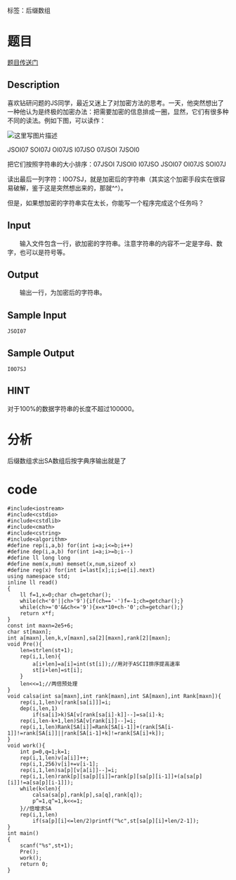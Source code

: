 ﻿---
subtitle: "后缀数组基础题"
tags: 
 - 字符串-后缀数组
grammar_cjkRuby: true
catalog: true
layout:  post
header-img: "img/header/P1.jpg"
preview-img: "/img/preview/P1.jpg"
---
标签：后缀数组

# 题目

[题目传送门](http://www.lydsy.com/JudgeOnline/problem.php?id=1031)

## Description

喜欢钻研问题的JS同学，最近又迷上了对加密方法的思考。一天，他突然想出了一种他认为是终极的加密办法：把需要加密的信息排成一圈，显然，它们有很多种不同的读法。例如下图，可以读作：

![这里写图片描述](http://www.lydsy.com/JudgeOnline/images/1031/1.jpg)
 
JSOI07 SOI07J OI07JS I07JSO 07JSOI 7JSOI0

把它们按照字符串的大小排序：07JSOI 7JSOI0 I07JSO JSOI07 OI07JS SOI07J

读出最后一列字符：I0O7SJ，就是加密后的字符串（其实这个加密手段实在很容易破解，鉴于这是突然想出来的，那就^^）。

但是，如果想加密的字符串实在太长，你能写一个程序完成这个任务吗？

## Input

　　输入文件包含一行，欲加密的字符串。注意字符串的内容不一定是字母、数字，也可以是符号等。

## Output

　　输出一行，为加密后的字符串。
　　
## Sample Input
```
JSOI07
```
## Sample Output
```
I0O7SJ
```
## HINT

对于100%的数据字符串的长度不超过100000。

# 分析

后缀数组求出SA数组后按字典序输出就是了

# code
```
#include<iostream>
#include<cstdio>
#include<cstdlib>
#include<cmath>
#include<cstring>
#include<algorithm>
#define rep(i,a,b) for(int i=a;i<=b;i++)
#define dep(i,a,b) for(int i=a;i>=b;i--)
#define ll long long
#define mem(x,num) memset(x,num,sizeof x)
#define reg(x) for(int i=last[x];i;i=e[i].next)
using namespace std;
inline ll read()
{
	ll f=1,x=0;char ch=getchar();
	while(ch<'0'||ch>'9'){if(ch=='-')f=-1;ch=getchar();}
	while(ch>='0'&&ch<='9'){x=x*10+ch-'0';ch=getchar();}
	return x*f;
}
const int maxn=2e5+6;
char st[maxn];
int a[maxn],len,k,v[maxn],sa[2][maxn],rank[2][maxn];
void Pre(){
	len=strlen(st+1);
	rep(i,1,len){
		a[i+len]=a[i]=int(st[i]);//用对于ASCII排序提高速率 
		st[i+len]=st[i];
	}
	len<<=1;//两倍预处理 
}
void calsa(int sa[maxn],int rank[maxn],int SA[maxn],int Rank[maxn]){
	rep(i,1,len)v[rank[sa[i]]]=i;
	dep(i,len,1)
		if(sa[i]>k)SA[v[rank[sa[i]-k]]--]=sa[i]-k;
	rep(i,len-k+1,len)SA[v[rank[i]]--]=i;
	rep(i,1,len)Rank[SA[i]]=Rank[SA[i-1]]+(rank[SA[i-1]]!=rank[SA[i]]||rank[SA[i-1]+k]!=rank[SA[i]+k]);
}
void work(){
	int p=0,q=1;k=1;
	rep(i,1,len)v[a[i]]++;
	rep(i,1,256)v[i]+=v[i-1];
	rep(i,1,len)sa[p][v[a[i]]--]=i;
	rep(i,1,len)rank[p][sa[p][i]]=rank[p][sa[p][i-1]]+(a[sa[p][i]]!=a[sa[p][i-1]]);
	while(k<len){
		calsa(sa[p],rank[p],sa[q],rank[q]);
		p^=1,q^=1,k<<=1;
	}//倍增求SA 
	rep(i,1,len)
		if(sa[p][i]<=len/2)printf("%c",st[sa[p][i]+len/2-1]);
}
int main()
{
	scanf("%s",st+1);
	Pre();
	work();
	return 0;
}
```